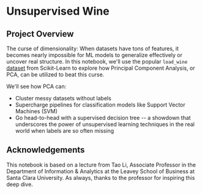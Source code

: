 # Unsupervised Wine

## Project Overview

The curse of dimensionality: When datasets have tons of features, it becomes nearly impossible for ML models to generalize effectively or uncover real structure. In this notebook, we'll use the popular `load_wine` [dataset](https://scikit-learn.org/stable/modules/generated/sklearn.datasets.load_wine.html) from Scikit-Learn to explore how Principal Component Analysis, or PCA, can be utilized to beat this curse.

We'll see how PCA can:
- Cluster messy datasets without labels
- Supercharge pipelines for classification models like Support Vector Machines (SVM)
- Go head-to-head with a supervised decision tree -- a showdown that underscores the power of unsupervised learning techniques in the real world when labels are so often missing

## Acknowledgements
This notebook is based on a lecture from Tao Li, Associate Professor in the Department of Information & Analytics at the Leavey School of Business at Santa Clara University. As always, thanks to the professor for inspiring this deep dive.
